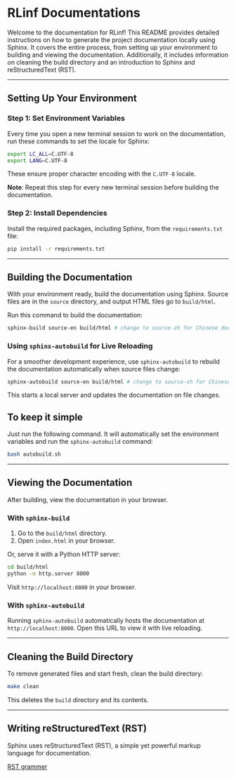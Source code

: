 # RLinf Documentations

Welcome to the documentation for RLinf! This README provides detailed instructions on how to generate the project documentation locally using Sphinx. It covers the entire process, from setting up your environment to building and viewing the documentation. Additionally, it includes information on cleaning the build directory and an introduction to Sphinx and reStructuredText (RST).

---

## Setting Up Your Environment

### Step 1: Set Environment Variables

Every time you open a new terminal session to work on the documentation, run these commands to set the locale for Sphinx:

```bash
export LC_ALL=C.UTF-8
export LANG=C.UTF-8
```

These ensure proper character encoding with the `C.UTF-8` locale.

**Note**: Repeat this step for every new terminal session before building the documentation.

### Step 2: Install Dependencies

Install the required packages, including Sphinx, from the `requirements.txt` file:

```bash
pip install -r requirements.txt
```

---

## Building the Documentation

With your environment ready, build the documentation using Sphinx. Source files are in the `source` directory, and output HTML files go to `build/html`.

Run this command to build the documentation:

```bash
sphinx-build source-en build/html # change to source-zh for Chinese docs
```

### Using `sphinx-autobuild` for Live Reloading

For a smoother development experience, use `sphinx-autobuild` to rebuild the documentation automatically when source files change:

```bash
sphinx-autobuild source-en build/html # change to source-zh for Chinese docs
```

This starts a local server and updates the documentation on file changes.

## To keep it simple  
Just run the following command. It will automatically set the environment variables and run the `sphinx-autobuild` command:  
```bash
bash autobuild.sh
```

---

## Viewing the Documentation

After building, view the documentation in your browser.

### With `sphinx-build`

1. Go to the `build/html` directory.
2. Open `index.html` in your browser.

Or, serve it with a Python HTTP server:

```bash
cd build/html
python -m http.server 8000
```

Visit `http://localhost:8000` in your browser.

### With `sphinx-autobuild`

Running `sphinx-autobuild` automatically hosts the documentation at `http://localhost:8000`. Open this URL to view it with live reloading.

---

## Cleaning the Build Directory

To remove generated files and start fresh, clean the build directory:

```bash
make clean
```

This deletes the `build` directory and its contents.

---

## Writing reStructuredText (RST)

Sphinx uses reStructuredText (RST), a simple yet powerful markup language for documentation.

[RST grammer](https://zh-sphinx-doc.readthedocs.io/en/latest/rest.html)